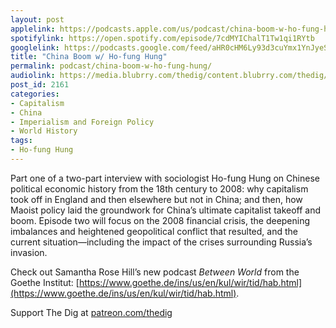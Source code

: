 ```yaml
---
layout: post
applelink: https://podcasts.apple.com/us/podcast/china-boom-w-ho-fung-hung/id1043245989?i=1000554480648
spotifylink: https://open.spotify.com/episode/7cdMYIChalT1Tw1qi1RYtb
googlelink: https://podcasts.google.com/feed/aHR0cHM6Ly93d3cuYmx1YnJyeS5jb20vZmVlZHMvdGhlZGlnLnhtbA/episode/aHR0cHM6Ly93d3cudGhlZGlncmFkaW8uY29tLz9wPTIxNjE?sa=X&ved=0CAUQkfYCahcKEwi44f7r1b-AAxUAAAAAHQAAAAAQNg
title: "China Boom w/ Ho-fung Hung"
permalink: podcast/china-boom-w-ho-fung-hung/
audiolink: https://media.blubrry.com/thedig/content.blubrry.com/thedig/The_Dig-EP_348-Hung.mp3
post_id: 2161
categories: 
- Capitalism
- China
- Imperialism and Foreign Policy
- World History
tags: 
- Ho-fung Hung
---
```


Part one of a two-part interview with sociologist Ho-fung Hung on Chinese political economic history from the 18th century to 2008: why capitalism took off in England and then elsewhere but not in China; and then, how Maoist policy laid the groundwork for China’s ultimate capitalist takeoff and boom. Episode two will focus on the 2008 financial crisis, the deepening imbalances and heightened geopolitical conflict that resulted, and the current situation—including the impact of the crises surrounding Russia’s invasion.

Check out Samantha Rose Hill’s new podcast *Between World* from the Goethe Institut: [https://www.goethe.de/ins/us/en/kul/wir/tid/hab.html](https://www.goethe.de/ins/us/en/kul/wir/tid/hab.html).

Support The Dig at [patreon.com/thedig](http://www.patreon.com/TheDig) 
